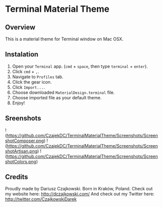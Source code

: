 # Terminal Material Theme
## Overview
This is a material theme for Terminal window on Mac OSX.

## Instalation
1. Open your `Terminal` app. (`cmd` + `space`, then type `terminal` + `enter`).
2. Click `cmd` + `,`.
3. Navigate to `Profiles` tab.
4. Click the gear icon.
5. Click `Import...`.
6. Choose downloaded `MaterialDesign.terminal` file.
7. Choose imported file as your default theme.
8. Enjoy!

## Sreenshots
!(https://github.com/CzajekDC/TerminalMaterialTheme/Screenshots/ScreenshotComposer.png)
!(https://github.com/CzajekDC/TerminalMaterialTheme/Screenshots/ScreenshotArtisan.png)
!(https://github.com/CzajekDC/TerminalMaterialTheme/Screenshots/ScreenshotColors.png)

## Credits
Proudly made by Dariusz Czajkowski. Born in Kraków, Poland.
Check out my website here: http://dczajkowski.com/
And check out my Twitter here: http://twitter.com/CzajkowskiDarek
